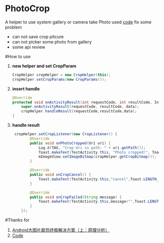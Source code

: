 # PhotoCrop
A helper to use system gallery or camera take Photo
used [code][2] 
fix some problem

 - can not save crop pitcure
 - can not picker some photo from gallery
 - some api review

#How to use
 1. **new helper and set CropParam**
    ```java
    CropHelper cropHelper = new CropHelper(this);
    cropHelper.setCropParams(new CropParams());
    ```
    
 2. **insert handle**
    ```java
    @Override
    protected void onActivityResult(int requestCode, int resultCode, Intent data) {
        super.onActivityResult(requestCode, resultCode, data);
        cropHelper.handleResult(requestCode,resultCode,data);
    }
    ```
 3. **handle result**
    ```java
     cropHelper.setCropListener(new CropListener() {
            @Override
            public void onPhotoCropped(Uri uri) {
                Log.d(TAG, "Crop Uri in path: " + uri.getPath());
                Toast.makeText(TestActivity.this, "Photo cropped!", Toast.LENGTH_LONG).show();
                mImageView.setImageBitmap(cropHelper.getCropBitmap());
            }

            @Override
            public void onCropCancel() {
                Toast.makeText(TestActivity.this,"cancel",Toast.LENGTH_SHORT).show();
            }

            @Override
            public void onCropFailed(String message) {
                Toast.makeText(TestActivity.this,message+"",Toast.LENGTH_SHORT).show();
            }
        });
    ```

#Thanks for 
1. [Android大图片裁剪终极解决方案（上：原理分析）][1]
2. [Code][2]


  [1]: http://ryanhoo.github.io/blog/2014/05/26/the-ultimate-approach-to-crop-photos-on-android-1/
  [2]: https://github.com/ryanhoo/PhotoCropper
